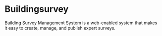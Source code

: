 # Buildingsurvey
Building Survey Management System is a web-enabled system that makes it easy to create, manage, and publish expert surveys.
